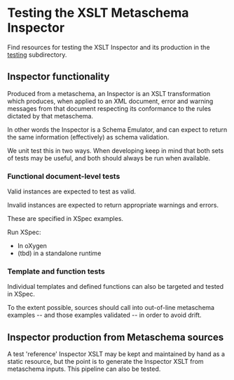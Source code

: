 # Testing the XSLT Metaschema Inspector

Find resources for testing the XSLT Inspector and its production in the [testing](testing) subdirectory.

## Inspector functionality

Produced from a metaschema, an Inspector is an XSLT transformation which produces, when applied to an XML document, error and warning messages from that document respecting its conformance to the rules dictated by that metaschema.

In other words the Inspector is a Schema Emulator, and can expect to return the same information (effectively) as schema validation.

We unit test this in two ways. When developing keep in mind that both sets of tests may be useful, and both should always be run when available.

### Functional document-level tests

Valid instances are expected to test as valid.

Invalid instances are expected to return appropriate warnings and errors.

These are specified in XSpec examples.

Run XSpec:

- In oXygen
- (tbd) in a standalone runtime

### Template and function tests

Individual templates and defined functions can also be targeted and tested in XSpec.

To the extent possible, sources should call into out-of-line metaschema examples -- and those examples validated -- in order to avoid drift.

## Inspector production from Metaschema sources

A test 'reference' Inspector XSLT may be kept and maintained by hand as a static resource, but the point is to generate the Inspector XSLT from metaschema inputs. This pipeline can also be tested.

